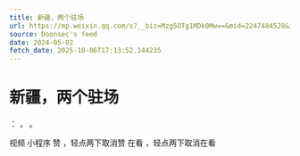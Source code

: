 ```yaml
---
title: 新疆，两个驻场
url: https://mp.weixin.qq.com/s?__biz=Mzg5OTg1MDk0Mw==&mid=2247484528&idx=1&sn=f8c662f0bb0399e8b4c970337cf3e951
source: Doonsec's feed
date: 2024-05-02
fetch_date: 2025-10-06T17:13:52.144235
---
```


# 新疆，两个驻场

：
，
。

视频
小程序
赞
，轻点两下取消赞
在看
，轻点两下取消在看
